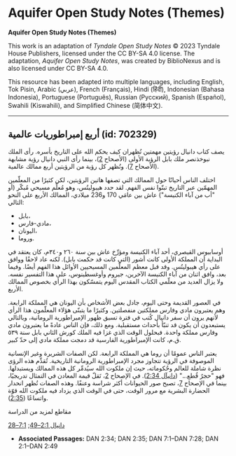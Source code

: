 # Aquifer Open Study Notes (Themes)

**Aquifer Open Study Notes (Themes)**

This work is an adaptation of *Tyndale Open Study Notes* © 2023 Tyndale House Publishers, licensed under the CC BY\-SA 4\.0 license. The adaptation, *Aquifer Open Study Notes*, was created by BiblioNexus and is also licensed under CC BY\-SA 4\.0\.

This resource has been adapted into multiple languages, including English, Tok Pisin, Arabic (عربي), French (Français), Hindi (हिंदी), Indonesian (Bahasa Indonesia), Portuguese (Português), Russian (Русский), Spanish (Español), Swahili (Kiswahili), and Simplified Chinese (简体中文).



--------------------------------

## أربع إمبراطوريات عالمية (id: 702329)

يصف كتاب دانيال رؤيتين مهمتين تُظهران كيف يحكم الله على التاريخ بأسره. رأى الملك نبوخذنصر ملك بابل الرؤية الأولى (الأصحاح [2](https://ref.ly/Dan2:1-Dan2:49))، بينما رأى النبي دانيال رؤية مشابهة (الأصحاح [7](https://ref.ly/Dan7:1-Dan7:28)). وتُظهر كل رؤية من الرؤيتين أربع ممالك عالمية.

اختلف الناس أحيانًا حول الممالك التي تصفها هاتين الرؤيتين، لكن كثيرًا من المعلّمين المهمّين عبر التاريخ تبنّوا نفس الفهم. لقد حدد هيبوليتُس، وهو مُعلِّم مسيحي مُبكّر (أو "أب من آباء الكنيسة") عاش بين عامَي 170 و236 ميلادي، الممالك الأربع على النحو التالي:

* بابل،
* مادي\-فارس،
* اليونان،
* وروما.

أوسابيوس القيصري، أحد آباء الكنيسة ومؤرِّخ عاش بين سنة ٢٦٠ و٣٤٠م، كان يعتقد في البداية أن المملكة الأولى كانت أشور (التي كانت قد حكمت بابل). لكنه عاد لاحقًا ووافق على رأي هيبوليتُس. وقد قبل معظم المعلّمين المسيحيين الأوائل هذا الفهم أيضًا. وفيما بعد، وافق اثنان من آباء الكنيسة الآخرين، جيروم وأوغسطينوس، على هذا التفسير نفسه. ولا يزال العديد من معلّمي الكتاب المقدس اليوم يتمسّكون بهذا الرأي بخصوص الممالك الأربع.

في العصور القديمة وحتى اليوم، جادل بعض الأشخاص بأن اليونان هي المملكة الرابعة. وهم يعتبرون مادي وفارس مملكتين منفصلتين. وكثيرًا ما يتبنّى هؤلاء المعلّمون هذا الرأي لأنهم يرون أن سفر دانيال كُتب في فترة تسبق ظهور الإمبراطورية الرومانية، وبالتالي يستبعدون أن يكون قد تنبّأ بأحداث مستقبلية. ومع ذلك، فإن الناس عادةً ما يعتبرون مادي وفارس مملكة واحدة. فبحلول الوقت الذي غزا فيه الملك كورش الثاني بابل سنة ٥٣٩ ق.م، كانت الإمبراطورية الفارسية قد دمجت مملكة مادي إلى حدّ كبير.

يعتبر الناس عمومًا أن روما هي المملكة الرابعة. لكن الصفات الشريرة وغير الإنسانية الموصوفة في الرؤية تتجاوز مجرد الإمبراطورية الرومانية التاريخية. تُقدِّم هذه الرؤى نظرة شاملة للعالم وحُكوماته، حيث إن ملكوت الله سيُدمِّر كل هذه الممالك ويستبدلها. فهو "حجرٌ قُطع..." ([دانيآل 2:34](https://ref.ly/Dan2:34)). في الإصحاح [2](https://ref.ly/Dan2:1-Dan2:49)، تَقلّ قيمة المعادن في التمثال تدريجيًا، بينما في الإصحاح [7](https://ref.ly/Dan7:1-Dan7:28)، تصبح صور الحيوانات أكثر شراسة وعنفًا. وهذه الصفات تُظهر انحدار الحضارة البشرية مع مرور الوقت، حتى في الوقت الذي يزداد فيه ملكوت الله قوّة واتساعًا ([2:35](https://ref.ly/Dan2:35)).

مقاطع لمزيد من الدراسة

[دانيال 2:1–49](https://ref.ly/Dan2:1-Dan2:49); [7:1–28](https://ref.ly/Dan7:1-Dan7:28)

* **Associated Passages:** DAN 2:34; DAN 2:35; DAN 7:1–DAN 7:28; DAN 2:1–DAN 2:49

